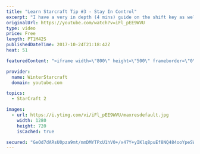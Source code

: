 ```yaml
---
title: "Learn Starcraft Tip #3 - Stay In Control"
excerpt: "I have a very in depth (4 mins) guide on the shift key as well here https://www.youtube.com/watch?v=7x9pHr544oY"
originalUrl: https://youtube.com/watch?v=iFl_pEE9WVU
type: video
price: Free
length: PT1M42S
publishedDateTime: 2017-10-24T21:18:42Z
heat: 51

featuredContent: "<iframe width=\"800\" height=\"500\" frameborder=\"0\" src=\"https://www.youtube.com/embed/iFl_pEE9WVU\" allow=\"accelerometer; autoplay; encrypted-media; gyroscope; picture-in-picture\" allowfullscreen></iframe>"

provider:
  name: WinterStarcraft
  domain: youtube.com

topics:
  - StarCraft 2

images:
  - url: https://i.ytimg.com/vi/iFl_pEE9WVU/maxresdefault.jpg
    width: 1280
    height: 720
    isCached: true

secured: "GeOd7dARsU0pza9mt/mmDMYTPxU1hV0+/x47Y+yIKlq8puEf8NQ484ooYpeSWdbA2kEaaqap/ZDxRn5FV9/uCo4NHOIKeO2wFilCAQ4xZvbY80/0T798xaAHRM/risyn4zcShCC5ZGJA3AMh6OW0I5DcT/4RWjfa4v22cISYzxUpbmCs5aEH38evRELf6kz0RXUykNiY7ecIsMZW5mzJxX4gZxye2vxtnMm/wbdV2ACFKVkOZc/EexTSPh3SxWHKPTZ7xUh9+/66gTEHWhtpPM+RcvO8fPkfaw5LMd9AaAqw3AXrzgBN0RMGRgDIAr3xmRIY9SgyY5n73R52RQHyyWtYCts5GSBrmmpTjZkItoXffL4gW9bsgJ7vvY+R11If0qkrLXqIpNoafC7JR1IGEXua9o/lxcYUbsIWpTWKvHM=;PQgFXChvXV28w7p6NTVsLg=="
---
```


